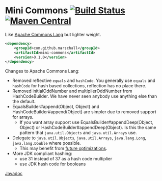 Mini Commons [![Build Status](https://travis-ci.org/marschall/mini-commons.svg?branch=master)](https://travis-ci.org/marschall/mini-commons) [![Maven Central](https://maven-badges.herokuapp.com/maven-central/com.github.marschall/mini-commons/badge.svg)](https://maven-badges.herokuapp.com/maven-central/com.github.marschall/mini-commons)
============

Like [Apache Commons Lang](https://commons.apache.org/proper/commons-lang/) but lighter weight.

```xml
<dependency>
    <groupId>com.github.marschall</groupId>
    <artifactId>mini-commons</artifactId>
    <version>0.1.0</version>
</dependency>
```

Changes to Apache Commons Lang:

 * Removed reflective `equals` and `hashCode`. You generally use `equals` and `hashCode` for hash based collections, reflection has no place there.
 * Removed initialOddNumber and multiplierOddNumber from HashCodeBuilder. We have never seen anybody use anything else than the default.
 * EqualsBuilder#append(Object, Object) and HashCodeBuilder#append(Object) are simpler due to removed support for arrays.
   * If you want array support use EqualsBuilder#appendDeep(Object, Object) or HashCodeBuilder#appendDeep(Object). Is this the same pattern that `java.util.Objects` and `java.util.Arrays` use.
 * Delegate to `java.util.Objects`, `java.util.Arrays`, `java.lang.Long`, `java.lang.Double` where possible.
   * This may benefit from [future optimizations](http://openjdk.java.net/jeps/8044082).
 * More JDK compliant hashing:
   * use 31 instead of 37 as a hash code multiplier
   * use JDK hash code for booleans

[Javadoc](http://www.javadoc.io/doc/com.github.marschall/mini-commons/)

